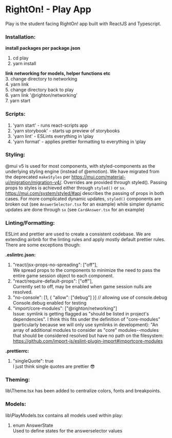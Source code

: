 # RightOn! - Play App
Play is the student facing RightOn! app built with ReactJS and Typescript. 

### Installation:
<strong> install packages per package.json </strong>
1. cd play    
2. yarn install  

<strong> link networking for models, helper functions etc </strong>  
3. change directory to networking  
4. yarn link  
5. change directory back to play  
6. yarn link '@righton/networking'  
7. yarn start  

### Scripts:
1. 'yarn start' - runs react-scripts app  
2. 'yarn storybook'  - starts up preview of storybooks  
3. 'yarn lint'  - ESLints everything in \play  
4. 'yarn format' - applies prettier formatting to everything in \play  

### Styling:
@mui v5 is used for most components, with styled-components as the underlying styling engine (instead of @emotion). We have migrated from the deprecated `makeStyles` per https://mui.com/material-ui/migration/migration-v4/. Overrides are provided through styled(). Passing props to styles is achieved either through `styled()` or `sx`. https://mui.com/system/styled/#api describes the passing of props in both cases. For more complicated dynamic updates, `styled()` components are broken out (see `AnswerSelector.tsx` for an example) while simpler dynamic updates are done through `sx` (see `CardAnswer.tsx` for an example)


### Linting/Formatting:
ESLint and prettier are used to create a consistent codebase. We are extending airbnb for the linting rules and apply mostly default prettier rules. 
There are some exceptions though:

<strong> .eslintrc.json: </strong>
1.  "react/jsx-props-no-spreading": ["off"],  
    We spread props to the components to minimize the need to pass the entire game session object to each component. 
2. "react/require-default-props": ["off"],  
    Currently set to off, may be enabled when game session nulls are resolved.
3.  "no-console": [1, { "allow": ["debug"] }] // allowing use of console.debug  
    Console.debug enabled for testing
4.  "import/core-modules": ["@righton/networking"]  
     Issue: symlink is getting flagged as "should be listed in project's dependencies". I think this fits under the definition of "core-modules" 
    (particularly because we will only use symlinks in development): 
    "An array of additional modules to consider as "core" modules--modules that should be considered resolved 
    but have no path on the filesystem: https://github.com/import-js/eslint-plugin-import#importcore-modules

<strong> .prettierrc: </strong>
1.   "singleQuote": true  
    I just think single quotes are prettier :sunglasses:

### Theming:
lib\Theme.tsx has been added to centralize colors, fonts and breakpoints. 

### Models:
lib\PlayModels.tsx contains all models used within play:
1. enum AnswerState  
  Used to define states for the answerselector values
